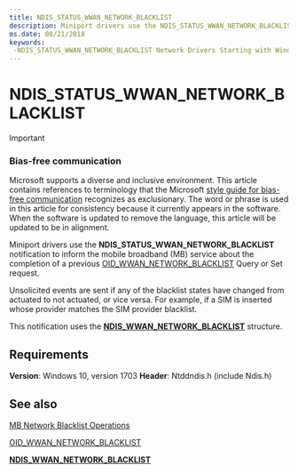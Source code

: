 ```yaml
---
title: NDIS_STATUS_WWAN_NETWORK_BLACKLIST
description: Miniport drivers use the NDIS_STATUS_WWAN_NETWORK_BLACKLIST notification to inform the mobile broadband (MB) service about the completion of a previous OID_WWAN_NETWORK_BLACKLIST Query or Set request.
ms.date: 08/21/2018
keywords: 
 -NDIS_STATUS_WWAN_NETWORK_BLACKLIST Network Drivers Starting with Windows Vista
---
```


# NDIS_STATUS_WWAN_NETWORK_BLACKLIST

> [!IMPORTANT]
> ### Bias-free communication
>
> Microsoft supports a diverse and inclusive environment. This article contains references to terminology that the Microsoft [style guide for bias-free communication](/style-guide/bias-free-communication) recognizes as exclusionary. The word or phrase is used in this article for consistency because it currently appears in the software. When the software is updated to remove the language, this article will be updated to be in alignment.

Miniport drivers use the **NDIS_STATUS_WWAN_NETWORK_BLACKLIST** notification to inform the mobile broadband (MB) service about the completion of a previous [OID_WWAN_NETWORK_BLACKLIST](oid-wwan-network-blacklist.md) Query or Set request.

Unsolicited events are sent if any of the blacklist states have changed from actuated to not actuated, or vice versa. For example, if a SIM is inserted whose provider matches the SIM provider blacklist.

This notification uses the [**NDIS_WWAN_NETWORK_BLACKLIST**](/windows-hardware/drivers/ddi/ndiswwan/ns-ndiswwan-_ndis_wwan_network_blacklist) structure.

## Requirements

**Version**: Windows 10, version 1703
**Header**: Ntddndis.h (include Ndis.h)

## See also

[MB Network Blacklist Operations](./mb-network-blacklist-operations.md)

[OID_WWAN_NETWORK_BLACKLIST](oid-wwan-network-blacklist.md)

[**NDIS_WWAN_NETWORK_BLACKLIST**](/windows-hardware/drivers/ddi/ndiswwan/ns-ndiswwan-_ndis_wwan_network_blacklist)
